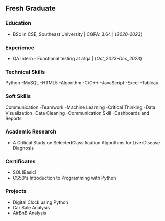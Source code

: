 ## Fresh Graduate

### Education
- BSc in CSE, Southeast University | CGPA: 3.64 | (_2020-2023_)


### Experience

- QA Intern - Functional testing at a1qa | (_Oct_2023-Dec_2023_)


### Technical Skills
Python
-MySQL
-HTML5
-Algorithm
-C/C++
-JavaScript
-Excel
-Tableau


### Soft Skills
Communication
-Teamwork
-Machine Learning
-Critical Thinking
-Data Visualization
-Data Cleaning
-Communication Skill
-Dashboards and Reports

### Academic Research
- A Critical Study on SelectedClassification Algorithms for LiverDisease Diagnosis


### Certificates
- SQL(Basic)
- CS50's Introduction to Programming with Python

### Projects
- Digital Clock using Python
- Car Sale Analysis
- AirBnB Analysis
